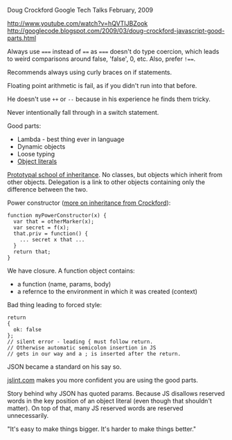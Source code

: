 Doug Crockford
Google Tech Talks
February, 2009

http://www.youtube.com/watch?v=hQVTIJBZook
http://googlecode.blogspot.com/2009/03/doug-crockford-javascript-good-parts.html

Always use `===` instead of `==` as `===` doesn't do type coercion, which leads to weird comparisons around false, 'false', 0, etc. Also, prefer `!==`.

Recommends always using curly braces on if statements.

Floating point arithmetic is fail, as if you didn't run into that before.

He doesn't use `++` or `--` because in his experience he finds them tricky.

Never intentionally fall through in a switch statement.

Good parts:
* Lambda - best thing ever in language
* Dynamic objects
* Loose typing
* [Object literals](http://www.dyn-web.com/tutorials/obj_lit.php)

[Prototypal school of inheritance](http://javascript.crockford.com/prototypal.html). No classes, but objects which inherit from other objects. Delegation is a link to other objects containing only the difference between the two.

Power constructor ([more on inheritance from Crockford](http://javascript.crockford.com/inheritance.html)):

    function myPowerConstructor(x) {
      var that = otherMarker(x);
      var secret = f(x);
      that.priv = function() {
        ... secret x that ...
      }
      return that;
    }

We have closure. A function object contains:
* a function (name, params, body)
* a refernce to the environment in which it was created (context)

Bad thing leading to forced style:

    return
    {
      ok: false
    };
    // silent error - leading { must follow return.
    // Otherwise automatic semicolon insertion in JS
    // gets in our way and a ; is inserted after the return.
    
JSON became a standard on his say so.

[jslint.com](http://jslint.com/) makes you more confident you are using the good parts.

Story behind why JSON has quoted params. Because JS disallows reserved words in the key position of an object literal (even though that shouldn't matter). On top of that, many JS reserved words are reserved unnecessarily.

"It's easy to make things bigger. It's harder to make things better."
